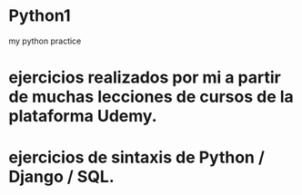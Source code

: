 # Python1
my python practice


# ejercicios realizados por mi a partir de muchas lecciones de cursos de la plataforma Udemy.

# ejercicios de sintaxis de Python / Django / SQL.
